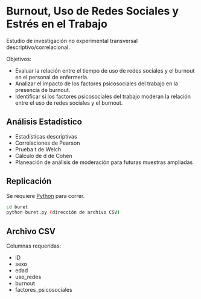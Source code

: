# Burnout, Uso de Redes Sociales y Estrés en el Trabajo 

Estudio de investigación no experimental transversal descriptivo/correlacional.

Objetivos:
-	Evaluar la relación entre el tiempo de uso de redes sociales y el burnout en el personal de enfermería.
-	Analizar el impacto de los factores psicosociales del trabajo en la presencia de burnout.
-	Identificar si los factores psicosociales del trabajo moderan la relación entre el uso de redes sociales y el burnout.


## Análisis Estadístico

-	Estadísticas descriptivas
-	Correlaciones de Pearson
-	Prueba t de Welch
-	Cálculo de d de Cohen
-	Planeación de análisis de moderación para futuras muestras ampliadas

## Replicación

Se requiere [Python] para correr.

```sh
cd buret
python buret.py (dirección de archivo CSV)
```

## Archivo CSV

Columnas requeridas:
- ID
- sexo
- edad
- uso_redes
- burnout
- factores_psicosociales

[//]: # (These are reference links used in the body of this note and get stripped out when the markdown processor does its job. There is no need to format nicely because it shouldn't be seen. Thanks SO - http://stackoverflow.com/questions/4823468/store-comments-in-markdown-syntax)

   [Python]: <https://www.python.org/>

